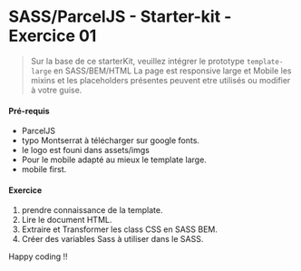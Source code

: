 SASS/ParcelJS - Starter-kit - Exercice 01
================

> Sur la base de ce starterKit, veuillez intégrer le prototype `template-large` en SASS/BEM/HTML
> La page est responsive large et Mobile
> les mixins et les placeholders présentes peuvent etre utilisés ou modifier à votre guise.

#### Pré-requis

* ParcelJS
* typo Montserrat à télécharger sur google fonts.
* le logo est founi dans assets/imgs
* Pour le mobile adapté au mieux le template large.
* mobile first.

#### Exercice

1. prendre connaissance de la template.
2. Lire le document HTML.
3. Extraire et Transformer les class CSS en SASS BEM.
4. Créer des variables Sass à utiliser dans le SASS.

Happy coding !!
